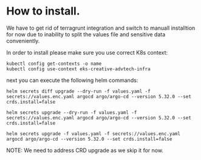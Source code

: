 # How to install.

We have to get rid of terragrunt integration and switch to manuall installtion for now due to inability to split the values file and sensitive data conveniently.

In order to install please make sure you use correct K8s context:
```
kubectl config get-contexts -o name
kubectl config use-context eks-creative-advtech-infra
```

next you can execute the following helm commands:
```
helm secrets diff upgrade --dry-run -f values.yaml -f secrets://values.enc.yaml argocd argo/argo-cd --version 5.32.0 --set crds.install=false

helm secrets upgrade --dry-run -f values.yaml -f secrets://values.enc.yaml argocd argo/argo-cd --version 5.32.0 --set crds.install=false

helm secrets upgrade -f values.yaml -f secrets://values.enc.yaml argocd argo/argo-cd --version 5.32.0 --set crds.install=false
```

NOTE: We need to address CRD upgrade as we skip it for now.
